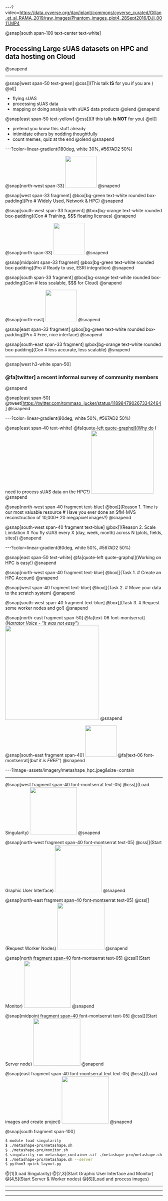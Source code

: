 ---?video=https://data.cyverse.org/dav/iplant/commons/cyverse_curated/Gillan_et_al_RAMA_2019/raw_images/Phantom_images_plot4_28Sept2016/DJI_0011.MP4

@snap[south span-100 text-center text-white]
## Processing Large sUAS datasets on HPC and data hosting on Cloud
@snapend

---

@snap[west span-50 text-green]
@css[](This talk **IS** for you if you are )
@ol[]
- flying sUAS 
- processing sUAS data
- mapping or doing analysis with sUAS data products
@olend
@snapend

@snap[east span-50 text-yellow]
@css[](If this talk **is NOT** for you)
@ol[]
- pretend you know this stuff already
- intimidate others by nodding thoughtfully
- count memes, quiz at the end
@olend
@snapend

---?color=linear-gradient(180deg, white 30%, #567AD2 50%)

@snap[north-west span-33]
<img src="https://i.imgur.com/etrjhje.jpg" height="100">
@snapend

@snap[west span-33 fragment]
@box[bg-green text-white rounded box-padding](Pro # Widely Used, Network & HPC)
@snapend

@snap[south-west span-33 fragment]
@box[bg-orange text-white rounded box-padding](Con # Training, $$$ floating licenses)
@snapend

@snap[north span-33]
<img src="https://images.ctfassets.net/go54bjdzbrgi/1ingG3f6HsI6i2qIuYe2cc/f0b4a12cb3a7ba6df067577009d32c3f/Pix4D_LOGO_MAIN_1024.png" height="100">
@snapend

@snap[midpoint span-33 fragment]
@box[bg-green text-white rounded box-padding](Pro # Ready to use, ESRI integration)
@snapend

@snap[south span-33 fragment]
@box[bg-orange text-white rounded box-padding](Con # less scalable, $$$ for Cloud)
@snapend

@snap[north-east]
<img src="https://pbs.twimg.com/profile_images/578011545969389568/qrV14aGg.png" height="100">
@snapend

@snap[east span-33 fragment]
@box[bg-green text-white rounded box-padding](Pro # Free, nice interface)
@snapend

@snap[south-east span-33 fragment]
@box[bg-orange text-white rounded box-padding](Con # less accurate, less scalable)
@snapend

---

@snap[west h3-white span-50]
### @fa[twitter] a recent informal survey of community members
@snapend

@snap[east span-50]
  @tweet[https://twitter.com/tommaso_jucker/status/1189847902673342464]
@snapend

---?color=linear-gradient(80deg, white 50%, #567AD2 50%)

@snap[east span-40 text-white]
@fa[quote-left quote-graphql](Why do I need to process sUAS data on the HPC?)
<img src="https://polomania.hu/images/designs/tn_orig/PM01180/12639.png" height="200">
@snapend

@snap[north-west span-40 fragment text-blue]
@box[](Reason 1. Time is our most valuable resource # Have you ever done an SfM-MVS reconstruction of 10,000+ 20 megapixel images?)
@snapend

@snap[south-west span-40 fragment text-blue]
@box[](Reason 2. Scale Limitation # You fly sUAS every X (day, week, month) across N (plots, fields, sites))
@snapend

---?color=linear-gradient(80deg, white 50%, #567AD2 50%)

@snap[east span-50 text-white]
@fa[quote-left quote-graphql](Working on HPC is easy!)
@snapend

@snap[north-west span-40 fragment text-blue]
@box[](Task 1. # Create an HPC Account)
@snapend

@snap[west span-40 fragment text-blue]
@box[](Task 2.  # Move your data to the scratch system)
@snapend

@snap[south-west span-40 fragment text-blue]
@box[](Task 3. # Request some worker nodes and go!)
@snapend

@snap[north-east fragment span-50]
@fa[text-06 font-montserrat](*Narrator Voice - "It was not easy*")
<img src="https://media.giphy.com/media/3oriNNwSR4ET5zd0xq/giphy.gif" height="300">
@snapend

@snap[south-east fragment span-40]
<img src="https://media.giphy.com/media/916t1VsCg2qoo/giphy.gif" height="100">
@fa[text-06 font-montserrat](*but it is _FREE_*")
@snapend

---?image=assets/imagery/metashape_hpc.jpeg&size=contain


---

@snap[west fragment span-40 font-montserrat text-05]
@css[](Load Singularity)
<img src="https://media.giphy.com/media/3o85xAwT5hvVXhyuli/giphy.gif" height="150">
@snapend

@snap[north-west fragment span-40 font-montserrat text-05]
@css[](Start Graphic User Interface)
<img src="https://media.giphy.com/media/3rgXBEi3D9MjNONsm4/giphy.gif" height="150">
@snapend

@snap[north-east fragment span-40 font-montserrat text-05]
@css[](Request Worker Nodes)
<img src="https://media.giphy.com/media/yoJC2GGW98YQY2a8PS/giphy.gif" height="150">
@snapend

@snap[north fragment span-40 font-montserrat text-05]
@css[](Start Monitor)
<img src="https://media.giphy.com/media/rN3Xp323XRxV6/giphy.gif" height="150">
@snapend

@snap[midpoint fragment span-40 font-montserrat text-05]
@css[](Start Server node)
<img src="https://media.giphy.com/media/YBbiSlb0IzC24/giphy.gif" height="150">
@snapend

@snap[east fragment span-40 font-montserrat text text-05]
@css[](Load images and create project)
<img src="https://media.giphy.com/media/3nMyrWq4bQwPm/giphy.gif" height="150">
@snapend 

@snap[south fragment span-100]
```bash
$ module load singularity
$ ./metashape-pro/metashape.sh 
$ ./metashape-pro/monitor.sh 
$ singularity run metashape_container.sif ./metashape-pro/metashape.sh --node 
$ ./metashape-pro/metashape.sh --server
$ python3 quick_layout.py 
```
@[1](Load Singularity)
@[2,3](Start Graphic User Interface and Monitor)
@[4,5](Start Server & Worker nodes)
@[6](Load and process images)

---

<canvas data-chart="bar">
<!--
{
 "data": {
  "labels": ["My Workstation"," El Gato"," Ocelote"," HPC-X", " AWS EC2 g4dn.16xlarge"],
  "datasets": [
   {
    "data":[16,16,28,96,64],
    "label":"CPU Cores",
    "backgroundColor":"rgba(20,20,220,.8)"
   },
   {
    "data":[126,64,168,256,256],
    "label":"CPU RAM (GB)",
    "backgroundColor":"rgba(120,120,220,.8)"
   }
  ]
 },
 "options": { "responsive": "true" }
}
-->
</canvas>

---

<canvas data-chart="bar">
<!--
{
 "data": {
  "labels": ["My Workstation"," El Gato x 10"," Ocelote x 10"," HPC-X x 10", " AWS EC2 g4dn.16xlarge"],
  "datasets": [
   {
    "data":[16,160,280,960,64],
    "label":"CPU Cores",
    "backgroundColor":"rgba(20,20,220,.8)"
   },
   {
    "data":[126,640,1680,2560,256],
    "label":"CPU RAM (GB)",
    "backgroundColor":"rgba(120,120,220,.8)"
   }
  ]
 },
 "options": { "responsive": "true" }
}
-->
</canvas>

---

<canvas data-chart="bar">
<!--
{
 "data": {
  "labels": ["My Workstation"," El Gato"," Ocelote"," HPC-X", " AWS EC2 g4dn.16xlarge"],
  "datasets": [

   {
    "data":[2560,2496,3584,5120,2560],
    "label":"GPU Cores",
     "backgroundColor":"rgba(20,20,220,.8)"
   },
   {
    "data":[8,5,16,32,16],
    "label":"GPU RAM",
    "backgroundColor":"rgba(120,120,220,.8)"
   }
  ]
 },
 "options": { "responsive": "true" }
}
-->
</canvas>

---

## HPC Documentation

hpc.arizona.edu

---

Working with Data in the Cloud

---

@snap[west span-50 fragment text-white]
@box[](sUAS Data)
@ol[text-08]
- Mission Flight Plan & Logs (*.gpx, .geojson, .shp*)
- Images, Videos (*.dng, .jpeg, .raw, .png, .tiff*)
- Ground Control Points (*.csv, .xyz, .txt, .gpx*)
@olend
@snapend

@snap[east span-50 fragment text-white]
@box[](Derivatives)
@ol[text-08]
- Orthomosaics (*.mbtiles, .tif*)
- Point Clouds (*.laz, .ept*)
- Digital Elevation Models | Digital Terrain Models (*.tif*)
@olend
@snapend

---?color=linear-gradient(80deg, white 50%, #567AD2 50%)

@snap[east span-40 text-white]
@fa[quote-left quote-graphql](Why should I use CyVerse?)
<img src="https://polomania.hu/images/designs/tn_orig/PM01180/12639.png" height="180">
@snapend

@snap[north-west span-40 fragment text-blue]
@box[](Reason 1. Computer time and data storage cost $$$$ # Do you host web services on AWS, or data on S3?)
@snapend

@snap[south-west span-0 fragment text-blue]
@box[](Reason 2. Location-Location-Location # Put your data in the same place that you intend to do work on them ))
@snapend

@snap[south-east fragment span-40]
<img src="https://media.giphy.com/media/916t1VsCg2qoo/giphy.gif" height="100">
@fa[text-06 font-montserrat](*its FREE*")
@snapend

---
@snap[north span-100 text-center text-white text-14]
CyVerse
@snapend

@snap[south-west span-33 text-white]
@box[](Data Store)
@ol[text-08]
- Host up to 10TB
- Cloud Storage
- Share with colleagues
@olend
@snapend

@snap[south span-33 text-white]
@box[](Discovery Environment)
@ol[text-08]
- RStudio & Jupyter Notebooks
- Share Analyses
- Batch Processing
@olend
@snapend

@snap[south-east span-33 text-white]
@box[](Cloud Native Services)
@ol[text-08]
- Virtual Machines
- Run Jobs
- Run Services
@olend
@snapend

---

@snap[north span-100 text-center text-white text-14]
@fa[quote-graphql font-montserrat](Want to Learn More?)
@snapend

@snap[south span-100 text-center text-white text-14]
@fa[quote-graphql font-montserrat](Join Research Bazaar Arizona) 
<img src="https://pbs.twimg.com/profile_images/753651150222561280/lDw9oOzL.jpg" height="200">
@fab[windows fa-sm] @fab[r-project fa-sm] @fab[python fa-sm] @fab[docker fa-sm] @fab[slack fa-sm] @fab[apple fa-sm]  @fab[github fa-sm] @fab[linux fa-sm] @fab[ubuntu fa-sm] @fab[centos fa-sm] 
@fab[rebel fa-sm] @fab[confluence fa-sm] @fab[jenkins fa-sm] @fab[superpowers fa-sm] @fab[empire fa-sm] @fab[meetup fa-sm] @fab[twitter fa-sm] @fab[stack-overflow fa-sm] 
@snapend
